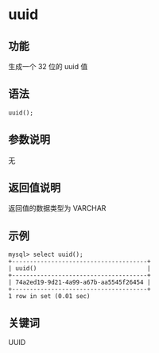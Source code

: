 # uuid

## 功能

生成一个 32 位的 uuid 值

## 语法

```Haskell
uuid();
```

## 参数说明

无

## 返回值说明

返回值的数据类型为 VARCHAR

## 示例

```Plain Text
mysql> select uuid();
+--------------------------------------+
| uuid()                               |
+--------------------------------------+
| 74a2ed19-9d21-4a99-a67b-aa5545f26454 |
+--------------------------------------+
1 row in set (0.01 sec)
```

## 关键词

UUID

